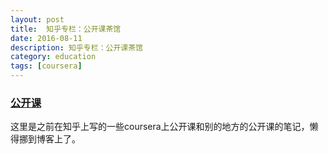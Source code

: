 ```yaml
---
layout: post
title:  知乎专栏：公开课茶馆
date: 2016-08-11
description: 知乎专栏：公开课茶馆
category: education
tags: [coursera]
---
```


### [公开课](https://zhuanlan.zhihu.com/coursera)

这里是之前在知乎上写的一些coursera上公开课和别的地方的公开课的笔记，懒得挪到博客上了。
